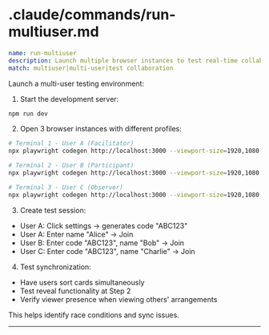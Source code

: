 # .claude/commands/run-multiuser.md

```yaml
name: run-multiuser
description: Launch multiple browser instances to test real-time collaboration
match: multiuser|multi-user|test collaboration
```

Launch a multi-user testing environment:

1. Start the development server:
```bash
npm run dev
```

2. Open 3 browser instances with different profiles:
```bash
# Terminal 1 - User A (Facilitator)
npx playwright codegen http://localhost:3000 --viewport-size=1920,1080 --color-scheme=light

# Terminal 2 - User B (Participant)
npx playwright codegen http://localhost:3000 --viewport-size=1920,1080 --color-scheme=light --user-data-dir=/tmp/user-b

# Terminal 3 - User C (Observer)  
npx playwright codegen http://localhost:3000 --viewport-size=1920,1080 --color-scheme=light --user-data-dir=/tmp/user-c
```

3. Create test session:
- User A: Click settings → generates code "ABC123"
- User A: Enter name "Alice" → Join
- User B: Enter code "ABC123", name "Bob" → Join
- User C: Enter code "ABC123", name "Charlie" → Join

4. Test synchronization:
- Have users sort cards simultaneously
- Test reveal functionality at Step 2
- Verify viewer presence when viewing others' arrangements

This helps identify race conditions and sync issues.

---